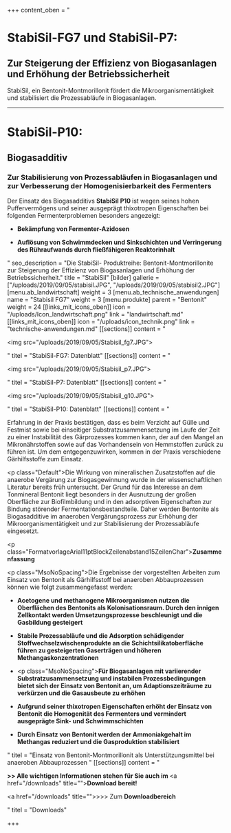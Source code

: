 +++
content_oben = "<h1>StabiSil-FG7 und StabiSil-P7:</h1><h2>Zur Steigerung der Effizienz von Biogasanlagen und Erhöhung der Betriebssicherheit</h2><p>StabiSil, ein Bentonit-Montmorillonit fördert die Mikroorganismentätigkeit und stabilisiert die Prozessabläufe in Biogasanlagen.</p><hr><h1>StabiSil-P10:</h1><h2>Biogasadditiv</h2><h3>Zur Stabilisierung von Prozessabläufen in Biogasanlagen und zur Verbesserung der Homogenisierbarkeit des Fermenters</h3><p>Der Einsatz des Biogasadditivs <strong>StabiSil P10 </strong>ist wegen seines hohen Puffervermögens und seiner ausgeprägt thixotropen Eigenschaften bei folgenden Fermenterproblemen besonders angezeigt:</p><ul><li><p><strong>Bekämpfung von Fermenter-Azidosen</strong></p></li><li><p><strong>Auflösung von Schwimmdecken und Sinkschichten und Verringerung des Rühraufwands durch fließfähigeren Reaktorinhalt</strong></p></li></ul>"
seo_description = "Die StabiSil- Produktreihe: Bentonit-Montmorillonite zur Steigerung der Effizienz von Biogasanlagen und Erhöhung der Betriebssicherheit."
title = "StabiSil"
[bilder]
gallerie = ["/uploads/2019/09/05/stabisil.JPG", "/uploads/2019/09/05/stabisil2.JPG"]
[menu.ab_landwirtschaft]
weight = 3
[menu.ab_technische_anwendungen]
name = "Stabisil FG7"
weight = 3
[menu.produkte]
parent = "Bentonit"
weight = 24
[[links_mit_icons_oben]]
icon = "/uploads/Icon_landwirtschaft.png"
link = "landwirtschaft.md"
[[links_mit_icons_oben]]
icon = "/uploads/icon_technik.png"
link = "technische-anwendungen.md"
[[sections]]
content = "<p><img src=\"/uploads/2019/09/05/Stabisil_fg7.JPG\"></p>"
titel = "StabiSil-FG7: Datenblatt"
[[sections]]
content = "<p><img src=\"/uploads/2019/09/05/Stabisil_p7.JPG\"></p>"
titel = "StabiSil-P7: Datenblatt"
[[sections]]
content = "<p><img src=\"/uploads/2019/09/05/Stabisil_g10.JPG\"></p>"
titel = "StabiSil-P10: Datenblatt"
[[sections]]
content = "<p>Erfahrung in der Praxis bestätigen, dass es beim Verzicht auf Gülle und Festmist sowie bei einseitiger Substratzusammensetzung im Laufe der Zeit zu einer Instabilität des Gärprozesses kommen kann, der auf den Mangel an Mikronährstoffen sowie auf das Vorhandensein von Hemmstoffen zurück zu führen ist. Um dem entgegenzuwirken, kommen in der Praxis verschiedene Gärhilfsstoffe zum Einsatz.</p><p class=\"Default\">Die Wirkung von mineralischen Zusatzstoffen auf die anaerobe Vergärung zur Biogasgewinnung wurde in der wissenschaftlichen Literatur bereits früh untersucht. Der Grund für das Interesse an dem Tonmineral Bentonit liegt besonders in der Ausnutzung der großen Oberfläche zur Biofilmbildung und in den adsorptiven Eigenschaften zur Bindung störender Fermentationsbestandteile. Daher werden Bentonite als Biogasadditive im anaeroben Vergärungsprozess zur Erhöhung der Mikroorganismentätigkeit und zur Stabilisierung der Prozessabläufe eingesetzt.</p><p class=\"FormatvorlageArial11ptBlockZeilenabstand15ZeilenChar\"><strong>Zusammenfassung</strong></p><p class=\"MsoNoSpacing\">Die Ergebnisse der vorgestellten Arbeiten zum Einsatz von Bentonit als Gärhilfsstoff bei anaeroben Abbauprozessen können wie folgt zusammengefasst werden:</p><ul><li><p><strong>Acetogene und methanogene Mikroorganismen nutzen die Oberflächen des Bentonits als Kolonisationsraum. Durch den innigen Zellkontakt werden Umsetzungsprozesse beschleunigt und die Gasbildung gesteigert</strong></p><p></p></li><li><p><strong>Stabile Prozessabläufe und die Adsorption schädigender Stoffwechselzwischenprodukte an die Schichtsilikatoberfläche führen zu gesteigerten Gaserträgen und höheren Methangaskonzentrationen</strong></p><p></p></li><li><p class=\"MsoNoSpacing\"><strong>Für Biogasanlagen mit variierender Substratzusammensetzung und instabilen Prozessbedingungen bietet sich der Einsatz von Bentonit an, um Adaptionszeiträume zu verkürzen und die Gasausbeute zu erhöhen</strong></p><p></p></li><li><p><strong>Aufgrund seiner thixotropen Eigenschaften erhöht der Einsatz von Bentonit die Homogenität des Fermenters und vermindert ausgeprägte Sink- und Schwimmschichten</strong></p><p></p></li><li><p><strong>Durch Einsatz von Bentonit werden der Ammoniakgehalt im Methangas reduziert und die Gasproduktion stabilisiert</strong></p></li></ul>"
titel = "Einsatz von Bentonit-Montmorillonit als Unterstützungsmittel bei anaeroben Abbauprozessen "
[[sections]]
content = "<p><strong>&gt;&gt; Alle wichtigen Informationen stehen für Sie auch im </strong><a href=\"/downloads\" title=\"\"><strong>Download </strong></a><strong>bereit!</strong></p><p><a href=\"/downloads\" title=\"\">&gt;&gt;&gt; Zum <strong>Downloadbereich</strong></a></p>"
titel = "Downloads"

+++
